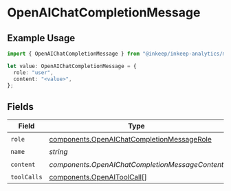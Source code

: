 # OpenAIChatCompletionMessage

## Example Usage

```typescript
import { OpenAIChatCompletionMessage } from "@inkeep/inkeep-analytics/models/components";

let value: OpenAIChatCompletionMessage = {
  role: "user",
  content: "<value>",
};
```

## Fields

| Field                                                                                                    | Type                                                                                                     | Required                                                                                                 | Description                                                                                              |
| -------------------------------------------------------------------------------------------------------- | -------------------------------------------------------------------------------------------------------- | -------------------------------------------------------------------------------------------------------- | -------------------------------------------------------------------------------------------------------- |
| `role`                                                                                                   | [components.OpenAIChatCompletionMessageRole](../../models/components/openaichatcompletionmessagerole.md) | :heavy_check_mark:                                                                                       | N/A                                                                                                      |
| `name`                                                                                                   | *string*                                                                                                 | :heavy_minus_sign:                                                                                       | N/A                                                                                                      |
| `content`                                                                                                | *components.OpenAIChatCompletionMessageContent*                                                          | :heavy_check_mark:                                                                                       | N/A                                                                                                      |
| `toolCalls`                                                                                              | [components.OpenAIToolCall](../../models/components/openaitoolcall.md)[]                                 | :heavy_minus_sign:                                                                                       | N/A                                                                                                      |